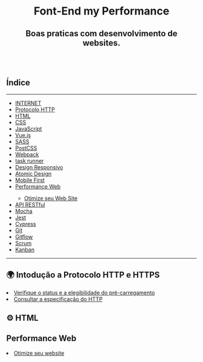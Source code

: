 <h1 align="center">Font-End my Performance</h1>
<h2 align="center">Boas praticas com desenvolvimento de websites.</h2>
<br>
<br>
<h2>Índice</h2>
<hr>
 <ul>
     <li><a href="#">INTERNET</a></li>
     <li><a href="https://github.com/ThiagoSGomes-Dev/Desenvolvimento-web/blob/main/README.md#-intodu%C3%A7%C3%A3o-a-protocolo-http-e-https">Protocolo HTTP</a></li>
     <li><a href="https://github.com/ThiagoSGomes-Dev/Desenvolvimento-web/edit/main/README.md#%EF%B8%8F-html">HTML</a></li>
     <li><a href="#">CSS</a></li>
     <li><a href="#">JavaScript</a></li>
     <li><a href="#">Vue.js</a></li>
     <li><a href="#">SASS</a></li>
     <li><a href="#">PostCSS</a></li>
     <li><a href="#">Webpack</a></li>
     <li><a href="#">task runner</a></li>
     <li><a href="#">Design Responsivo</a></li>
     <li><a href="#">Atomic Design</a></li>
     <li><a href="#">Mobile First</a></li>
     <li><a href="https://github.com/ThiagoSGomes-Dev/Desenvolvimento-web/edit/main/README.md#performance-web">Performance Web</a></li>
      <ul><li><a href="#">Otimize seu Web Site</a></li></ul>
     <li><a href="#">API RESTful</a></li>
     <li><a href="#">Mocha</a></li>
     <li><a href="#">Jest</a></li>
     <li><a href="#">Cypress</a></li>
     <li><a href="#">Git</a></li>
     <li><a href="#">Gitflow</a></li>
     <li><a href="#">Scrum</a></li>
     <li><a href="#">Kanban</a></li>
 </ul>
<hr>

 ## 🌍 Intodução a Protocolo HTTP e HTTPS
    
  <li><a href="https://hstspreload.org/">Verifique o status e a elegibilidade do pré-carregamento</a></li>
  <li><a href="https://datatracker.ietf.org/doc/html/rfc2616">Consultar a especificação do HTTP</a></li>
  
 ## ⚙️ HTML
 
 ## Performance Web
  <li><a href="woorank.com/pt">Otimize seu website</a></li>
